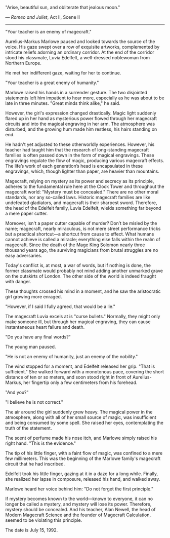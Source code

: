 "Arise, beautiful sun, and obliterate that jealous moon."

— _Romeo and Juliet_, Act II, Scene II

---

"Your teacher is an enemy of magecraft."

Aurelius-Markus Marlowe paused and looked towards the source of the voice. His gaze swept over a row of exquisite artworks, complemented by intricate reliefs adorning an ordinary corridor. At the end of the corridor stood his classmate, Luvia Edelfelt, a well-dressed noblewoman from Northern Europe.

He met her indifferent gaze, waiting for her to continue.

"Your teacher is a great enemy of humanity."

Marlowe raised his hands in a surrender gesture. The two disjointed statements left him impatient to hear more, especially as he was about to be late in three minutes. "Great minds think alike," he said.

However, the girl's expression changed drastically. Magic light suddenly flared up in her hand as mysterious power flowed through her magecraft circuits and into the magical engraving in her arm. The atmosphere was disturbed, and the growing hum made him restless, his hairs standing on end.

He hadn't yet adjusted to these otherworldly experiences. However, his teacher had taught him that the research of long-standing magecraft families is often passed down in the form of magical engravings. These engravings regulate the flow of magic, producing various magecraft effects. The life’s work of each generation’s head is encapsulated in these engravings, which, though lighter than paper, are heavier than mountains.

Magecraft, relying on mystery as its power and secrecy as its principle, adheres to the fundamental rule here at the Clock Tower and throughout the magecraft world: "Mystery must be concealed." There are no other moral standards, nor any so-called laws. Historic magecraft families are like undefeated gladiators, and magecraft is their sharpest sword. Therefore, the head of the Edelfelt family, Luvia Edelfelt, wields something far beyond a mere paper cutter.

Moreover, isn't a paper cutter capable of murder? Don’t be misled by the name; magecraft, nearly miraculous, is not mere street performance tricks but a practical shortcut—a shortcut from cause to effect. What humans cannot achieve is called a miracle; everything else falls within the realm of magecraft. Since the death of the Mage King Solomon nearly three thousand years ago, the surviving magicians from brutal struggles are no easy adversaries.

Today's conflict is, at most, a war of words, but if nothing is done, the former classmate would probably not mind adding another unmarked grave on the outskirts of London. The other side of the world is indeed fraught with danger.

These thoughts crossed his mind in a moment, and he saw the aristocratic girl growing more enraged.

"However, if I said I fully agreed, that would be a lie."

The magecraft Luvia excels at is "curse bullets." Normally, they might only make someone ill, but through her magical engraving, they can cause instantaneous heart failure and death.

"Do you have any final words?"

The young man paused.

"He is not an enemy of humanity, just an enemy of the nobility."

The wind stopped for a moment, and Edelfelt released her grip. "That is sufficient." She walked forward with a monotonous pace, covering the short distance of ten or so meters, and soon stood right in front of Aurelius-Markus, her fingertip only a few centimeters from his forehead.

"And you?"

"I believe he is not correct."

The air around the girl suddenly grew heavy. The magical power in the atmosphere, along with all of her small source of magic, was insufficient and being consumed by some spell. She raised her eyes, contemplating the truth of the statement.

The scent of perfume made his nose itch, and Marlowe simply raised his right hand. "This is the evidence."

The tip of his little finger, with a faint flow of magic, was confined to a mere few millimeters. This was the beginning of the Marlowe family's magecraft circuit that he had inscribed.

Edelfelt took his little finger, gazing at it in a daze for a long while. Finally, she realized her lapse in composure, released his hand, and walked away.

Marlowe heard her voice behind him: "Do not forget the first principle."

If mystery becomes known to the world—known to everyone, it can no longer be called a mystery, and mystery will lose its power. Therefore, mystery should be concealed. And his teacher, Alan Newell, the head of Modern Magecraft Science and the founder of Magecraft Calculation, seemed to be violating this principle.

The date is July 15, 1992.